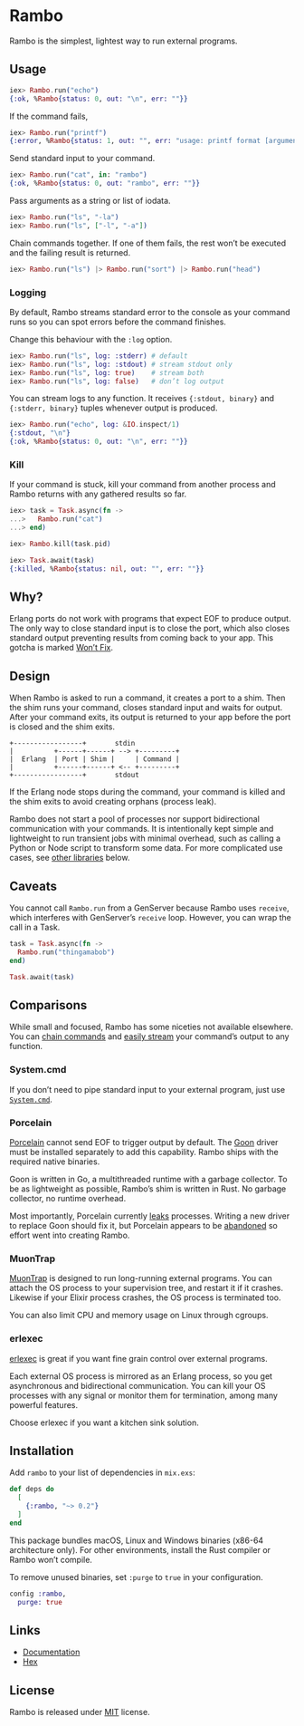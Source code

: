 # Rambo

Rambo is the simplest, lightest way to run external programs.

## Usage

```elixir
iex> Rambo.run("echo")
{:ok, %Rambo{status: 0, out: "\n", err: ""}}
```

If the command fails,

```elixir
iex> Rambo.run("printf")
{:error, %Rambo{status: 1, out: "", err: "usage: printf format [arguments ...]\n"}}
```

Send standard input to your command.

```elixir
iex> Rambo.run("cat", in: "rambo")
{:ok, %Rambo{status: 0, out: "rambo", err: ""}}
```

Pass arguments as a string or list of iodata.

```elixir
iex> Rambo.run("ls", "-la")
iex> Rambo.run("ls", ["-l", "-a"])
```

Chain commands together. If one of them fails, the rest won’t be executed and
the failing result is returned.

```elixir
iex> Rambo.run("ls") |> Rambo.run("sort") |> Rambo.run("head")
```

### Logging

By default, Rambo streams standard error to the console as your command runs so
you can spot errors before the command finishes.

Change this behaviour with the `:log` option.

```elixir
iex> Rambo.run("ls", log: :stderr) # default
iex> Rambo.run("ls", log: :stdout) # stream stdout only
iex> Rambo.run("ls", log: true)    # stream both
iex> Rambo.run("ls", log: false)   # don’t log output
```

You can stream logs to any function. It receives `{:stdout, binary}` and
`{:stderr, binary}` tuples whenever output is produced.

```elixir
iex> Rambo.run("echo", log: &IO.inspect/1)
{:stdout, "\n"}
{:ok, %Rambo{status: 0, out: "\n", err: ""}}
```

### Kill

If your command is stuck, kill your command from another process and Rambo
returns with any gathered results so far.

```elixir
iex> task = Task.async(fn ->
...>   Rambo.run("cat")
...> end)

iex> Rambo.kill(task.pid)

iex> Task.await(task)
{:killed, %Rambo{status: nil, out: "", err: ""}}
```

## Why?

Erlang ports do not work with programs that expect EOF to produce output. The
only way to close standard input is to close the port, which also closes
standard output preventing results from coming back to your app. This gotcha
is marked [Won’t Fix](https://bugs.erlang.org/browse/ERL-128).

## Design

When Rambo is asked to run a command, it creates a port to a shim. Then the shim
runs your command, closes standard input and waits for output. After your
command exits, its output is returned to your app before the port is closed and
the shim exits.

```
+-----------------+       stdin
|          +------+------+ --> +---------+
|  Erlang  | Port | Shim |     | Command |
|          +------+------+ <-- +---------+
+-----------------+       stdout
```

If the Erlang node stops during the command, your command is killed and the shim
exits to avoid creating orphans (process leak).

Rambo does not start a pool of processes nor support bidirectional communication
with your commands. It is intentionally kept simple and lightweight to run
transient jobs with minimal overhead, such as calling a Python or Node script to
transform some data. For more complicated use cases, see
[other libraries](#comparisons) below.

## Caveats

You cannot call `Rambo.run` from a GenServer because Rambo uses `receive`, which
interferes with GenServer’s `receive` loop. However, you can wrap the call in a
Task.

```elixir
task = Task.async(fn ->
  Rambo.run("thingamabob")
end)

Task.await(task)
```

## Comparisons

While small and focused, Rambo has some niceties not available elsewhere. You
can [chain commands](#usage) and [easily stream](#logging) your command’s output
to any function.

### System.cmd

If you don’t need to pipe standard input to your external program, just use
[`System.cmd`](https://hexdocs.pm/elixir/System.html#cmd/3).

### Porcelain

[Porcelain](https://github.com/alco/porcelain) cannot send EOF to trigger output
by default. The [Goon](https://github.com/alco/goon) driver must be installed
separately to add this capability. Rambo ships with the required native
binaries.

Goon is written in Go, a multithreaded runtime with a garbage collector. To be
as lightweight as possible, Rambo’s shim is written in Rust. No
garbage collector, no runtime overhead.

Most importantly, Porcelain currently [leaks](https://github.com/alco/porcelain/issues/13)
processes. Writing a new driver to replace Goon should fix it, but Porcelain
appears to be [abandoned](https://github.com/alco/porcelain/issues/50) so effort
went into creating Rambo.

### MuonTrap

[MuonTrap](https://github.com/fhunleth/muontrap) is designed to run long-running
external programs. You can attach the OS process to your supervision tree, and
restart it if it crashes. Likewise if your Elixir process crashes, the OS
process is terminated too.

You can also limit CPU and memory usage on Linux through cgroups.

### erlexec

[erlexec](https://github.com/saleyn/erlexec) is great if you want fine grain
control over external programs.

Each external OS process is mirrored as an Erlang process, so you get
asynchronous and bidirectional communication. You can kill your OS processes
with any signal or monitor them for termination, among many powerful features.

Choose erlexec if you want a kitchen sink solution.

## Installation

Add `rambo` to your list of dependencies in `mix.exs`:

```elixir
def deps do
  [
    {:rambo, "~> 0.2"}
  ]
end
```

This package bundles macOS, Linux and Windows binaries (x86-64 architecture
only). For other environments, install the Rust compiler or Rambo won’t compile.

To remove unused binaries, set `:purge` to `true` in your configuration.

```elixir
config :rambo,
  purge: true
```

## Links

- [Documentation](https://hexdocs.pm/rambo/Rambo.html)
- [Hex](https://hex.pm/packages/rambo)

## License

Rambo is released under [MIT](https://github.com/jayjun/rambo/blob/master/LICENSE.md)
license.

